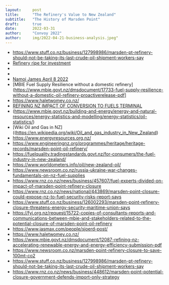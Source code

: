```yaml
---
layout:     post
title:      "The Refinery's Value to New Zealand"
subtitle:   "The History of Marsden Point"
draft:      true
date:       2022-03-31
author:     "Convoy 2022"
author:     img/2022-04-21-business-analysis.jpeg"
---
```



- https://www.stuff.co.nz/business/127998986/marsden-pt-refinery-should-not-be-taking-its-last-crude-oil-shipment-workers-say
- [Refinery ripe for investment](https://www.rnz.co.nz/news/business/463048/refining-nz-ripe-for-investors-when-it-transitions-to-channel-infrastructure-report)
- [](https://channelnz.com/investor-centre/reports-presentations/)
- [](https://businessdesk.co.nz/article/marsden-point-oil-refinery-confirms-shutdown-after-six-decades)
- [Namoi James April 8 2022](https://www.newsroom.co.nz/pro/pro-talks-naomi-james-offers-marsden-point-oil-tanks-for-national-security-fuel-reserve)
- [MBIE Fuel Supply Resilience without a domestic refinery](https://www.mbie.govt.nz/dmsdocument/17733-fuel-supply-resilience-without-a-domestic-oil-refinery-proactiverelease-pdf]
- https://www.haletwomey.co.nz/
- [REFINING NZ IMPACT OF CONVERSION TO FUELS TERMINAL](https://www.mbie.govt.nz/dmsdocument/15260-refining-nz-impact-of-conversion-to-fuels-terminal)
- (https://www.mbie.govt.nz/building-and-energy/energy-and-natural-resources/energy-statistics-and-modelling/energy-statistics/oil-statistics/)
- [Wiki Oil and Gas in NZ]((https://en.wikipedia.org/wiki/Oil_and_gas_industry_in_New_Zealand)
- https://www.energyresources.org.nz/
- https://www.engineeringnz.org/programmes/heritage/heritage-records/marsden-point-oil-refinery/
- https://fuelquality.tradingstandards.govt.nz/for-consumers/the-fuel-industry-in-new-zealand/
- https://www.worldometers.info/oil/new-zealand-oil/
- https://www.newsroom.co.nz/russia-ukraine-war-changes-fundamentals-on-nz-fuel-supplies
- https://www.rnz.co.nz/news/business/457607/fuel-experts-divided-on-impact-of-marsden-point-refinery-closure
- https://www.rnz.co.nz/news/national/443869/marsden-point-closure-could-expose-nz-to-fuel-security-risks-report-says
- https://www.stuff.co.nz/business/126002293/marsden-point-refinery-closure-threatens-energy-security-maritime-union-says
- https://fyi.org.nz/request/15722-copies-of-consultants-reports-and-communications-between-mbie-and-stakeholders-related-to-the-potential-closure-of-marsden-point-oil-refinery
- https://www.jasmax.com/people/sjoerd-post/
- https://www.haletwomey.co.nz/
- https://www.mbie.govt.nz/dmsdocument/12087-refining-nz-accelerating-renewable-energy-and-energy-efficiency-submission-pdf
- https://www.newsroom.co.nz/marsden-point-refinery-closure-to-save-100mt-co2
- https://www.stuff.co.nz/business/127998986/marsden-pt-refinery-should-not-be-taking-its-last-crude-oil-shipment-workers-say
- https://www.rnz.co.nz/news/business/448612/marsden-point-potential-closure-government-defends-import-only-strategy
